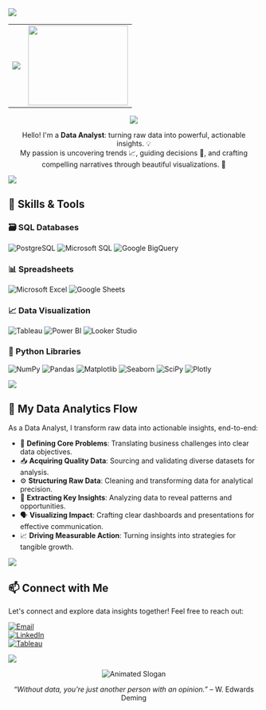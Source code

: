 <img src="https://user-images.githubusercontent.com/73097560/115834477-dbab4500-a447-11eb-908a-139a6edaec5c.gif"> 
<table align="center">
  <tr>
    <td>
      <p align="center"><img src="https://readme-typing-svg.herokuapp.com/?font=Poppins&size=50&center=true&vCenter=true&width=850&height=160&duration=4000&lines=Hello!+👋;I'm+Nur+Fatih+Alam!🙋‍♂️;Welcome+to+my+GitHub!🌟" /></p>
    </td>
    <td>
      <img src="https://media2.giphy.com/media/v1.Y2lkPTc5MGI3NjExankwcXJqd3ZpbGMyZzQ4bXk2NGhlenBhMDAzaXZsNGI4YjMxa2Q1byZlcD12MV9pbnRlcm5hbF9naWZfYnlfaWQmY3Q9Zw/JWuBH9rCO2uZuHBFpm/giphy.gif" height="160" width="200">
    </td>
  </tr>
</table>

<p align="center">
  <img src="https://user-images.githubusercontent.com/22107794/139580686-887df369-edb8-4bc8-b607-4fbf6d7e4866.gif">
</p>

<p align="center">
  Hello! I'm a <strong>Data Analyst</strong>: turning raw data into powerful, actionable insights. 💡<br>
  My passion is uncovering trends 📈, guiding decisions 🧭, and crafting compelling narratives through beautiful visualizations. 🎨
</p>

<img src="https://user-images.githubusercontent.com/73097560/115834477-dbab4500-a447-11eb-908a-139a6edaec5c.gif"> 

## 🧠 Skills & Tools

### 🗃️ SQL Databases  
![PostgreSQL](https://img.shields.io/badge/-PostgreSQL-336791?logo=postgresql&logoColor=white&style=for-the-badge)
![Microsoft SQL](https://img.shields.io/badge/-Microsoft%20SQL-CC2927?logo=sqlite&logoColor=white&style=for-the-badge)
![Google BigQuery](https://img.shields.io/badge/-Google%20BigQuery-4285F4?logo=googlebigquery&logoColor=white&style=for-the-badge)

### 📊 Spreadsheets  
![Microsoft Excel](https://img.shields.io/badge/-Microsoft%20Excel-217346?logo=googlesheets&logoColor=white&style=for-the-badge)
![Google Sheets](https://img.shields.io/badge/-Google%20Sheets-34A853?logo=googlesheets&logoColor=white&style=for-the-badge)

### 📈 Data Visualization  
![Tableau](https://img.shields.io/badge/-Tableau-E97627?logo=topdotgg&logoColor=white&style=for-the-badge)
![Power BI](https://img.shields.io/badge/-Microsoft%20Power%20BI-F2C811?logo=powers&logoColor=black&style=for-the-badge)
![Looker Studio](https://img.shields.io/badge/-Google%20Looker%20Studio-4285F4?logo=looker&logoColor=white&style=for-the-badge)

### 🐍 Python Libraries  
![NumPy](https://img.shields.io/badge/-NumPy-013243?logo=numpy&logoColor=white&style=for-the-badge)
![Pandas](https://img.shields.io/badge/-Pandas-150458?logo=pandas&logoColor=white&style=for-the-badge)
![Matplotlib](https://img.shields.io/badge/-Matplotlib-11557C?logo=plotly&logoColor=white&style=for-the-badge)
![Seaborn](https://img.shields.io/badge/-Seaborn-4C6EB1?logo=python&logoColor=white&style=for-the-badge)
![SciPy](https://img.shields.io/badge/-SciPy-8CAAE6?logo=scipy&logoColor=white&style=for-the-badge)
![Plotly](https://img.shields.io/badge/-Plotly-3F4F75?logo=plotly&logoColor=white&style=for-the-badge)

<img src="https://user-images.githubusercontent.com/73097560/115834477-dbab4500-a447-11eb-908a-139a6edaec5c.gif"> 

## 🌟 My Data Analytics Flow

As a Data Analyst, I transform raw data into actionable insights, end-to-end:

-   🎯 **Defining Core Problems**: Translating business challenges into clear data objectives.
-   📥 **Acquiring Quality Data**: Sourcing and validating diverse datasets for analysis.
-   ⚙️ **Structuring Raw Data**: Cleaning and transforming data for analytical precision.
-   🧠 **Extracting Key Insights**: Analyzing data to reveal patterns and opportunities.
-   🗣️ **Visualizing Impact**: Crafting clear dashboards and presentations for effective communication.
-   📈 **Driving Measurable Action**: Turning insights into strategies for tangible growth.

<img src="https://user-images.githubusercontent.com/73097560/115834477-dbab4500-a447-11eb-908a-139a6edaec5c.gif"> 

## 📫 Connect with Me
Let's connect and explore data insights together! Feel free to reach out:

[![Email](https://img.shields.io/badge/-Email:%20alamx80@gmail.com-D14836?logo=gmail&logoColor=white&style=for-the-badge)](mailto:alamx80@gmail.com)<br>
[![LinkedIn](https://img.shields.io/badge/-LinkedIn:%20Nur%20Fatih%20Alam-0A66C2?logo=logmein&logoColor=white&style=for-the-badge)](https://www.linkedin.com/in/nurfatihalam/)<br>
[![Tableau](https://img.shields.io/badge/-Tableau:%20Nur%20Fatih%20Alam-E97627?logo=topdotgg&logoColor=white&style=for-the-badge)](https://public.tableau.com/app/profile/nurfatihalam/vizzes)

<img src="https://user-images.githubusercontent.com/73097560/115834477-dbab4500-a447-11eb-908a-139a6edaec5c.gif"> 

<p align="center">
  <img src="https://readme-typing-svg.demolab.com/?lines=Data+is+the+new+oil+%F0%9F%92%A1;Analyze.+Visualize.+Decide.+%F0%9F%93%8A;Always+learning+new+things!+%F0%9F%A7%A0&center=true&width=580&height=60&color=FF5733&size=25&pause=1500&duration=3000" alt="Animated Slogan">
</p>

<p align="center">
  <i>“Without data, you’re just another person with an opinion.”</i> – W. Edwards Deming
</p>
